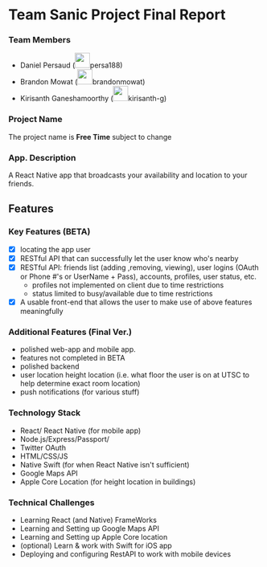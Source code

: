 # Team Sanic Project Final Report
<!-- -----
This is the project proposal for Team Sanic, we submit two proposals (proposal \#1 and \#2 respectively). Proposal \#1 is our main idea and Proposal \#2 is our backup Idea.

----- -->
### Team Members
- Daniel Persaud (<img src="https://encrypted-tbn0.gstatic.com/images?q=tbn:ANd9GcSu_psdppsyLMN0iFDBxy0jRhdKff1VQrKtZpfXorJeFdSkzf6hK96U-Lc" width="30px" height="auto"/>persa188)
- Brandon Mowat (<img src="https://encrypted-tbn0.gstatic.com/images?q=tbn:ANd9GcSu_psdppsyLMN0iFDBxy0jRhdKff1VQrKtZpfXorJeFdSkzf6hK96U-Lc" width="30px" height="auto"/>brandonmowat)
- Kirisanth Ganeshamoorthy (<img src="https://encrypted-tbn0.gstatic.com/images?q=tbn:ANd9GcSu_psdppsyLMN0iFDBxy0jRhdKff1VQrKtZpfXorJeFdSkzf6hK96U-Lc" width="30px" height="auto"/>kirisanth-g)

### Project Name
The project name is **Free Time** subject to change

### App. Description
A React Native app that broadcasts your availability and location to your friends.

## Features
### Key Features (BETA)
- [x] locating the app user
- [x] RESTful API that can successfully let the user know who's nearby
- [x] RESTful API: friends list (adding ,removing, viewing), user logins (OAuth or Phone #'s or UserName + Pass), accounts, profiles, user status, etc.
  - profiles not implemented on client due to time restrictions
  - status limited to busy/available due to time restrictions
- [x] A usable front-end that allows the user to make use of above features meaningfully

### Additional Features (Final Ver.)
- polished web-app and mobile app.
- features not completed in BETA
- polished backend
- user location height location (i.e. what floor the user is on at UTSC to help determine exact room location)
- push notifications (for various stuff)

### Technology Stack
- React/ React Native (for mobile app)
- Node.js/Express/Passport/
- Twitter OAuth
- HTML/CSS/JS
- Native Swift (for when React Native isn't sufficient)
- Google Maps API
- Apple Core Location (for height location in buildings)

### Technical Challenges
- Learning React (and Native) FrameWorks
- Learning and Setting up Google Maps API
- Learning and Setting up Apple Core location
- (optional) Learn & work with Swift for iOS app
- Deploying and configuring RestAPI to work with mobile devices

<!--##Proposal \#2
###Project Name
The project Name is **CMYK Buyer** (subject to change)
-->
